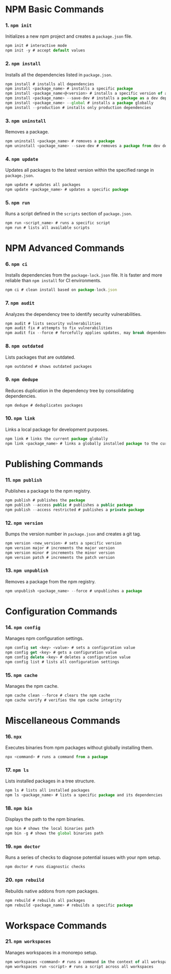 # NPM Basic Commands

### 1. `npm init`

Initializes a new npm project and creates a `package.json` file.

```javascript
npm init # interactive mode
npm init -y # accept default values
```

### 2. `npm install`

Installs all the dependencies listed in `package.json`.

```javascript
npm install # installs all dependencies
npm install <package_name> # installs a specific package
npm install <package_name>@<version> # installs a specific version of a package
npm install <package_name> --save-dev # installs a package as a dev dependency
npm install <package_name> --global # installs a package globally
npm install --production # installs only production dependencies
```

### 3. `npm uninstall`

Removes a package.

```javascript
npm uninstall <package_name> # removes a package
npm uninstall <package_name> --save-dev # removes a package from dev dependencies
```

### 4. `npm update`

Updates all packages to the latest version within the specified range in `package.json`.

```javascript
npm update # updates all packages
npm update <package_name> # updates a specific package
```

### 5. `npm run`

Runs a script defined in the `scripts` section of `package.json`.

```javascript
npm run <script_name> # runs a specific script
npm run # lists all available scripts
```

# NPM Advanced Commands

### 6. `npm ci`

Installs dependencies from the `package-lock.json` file. It is faster and more reliable than `npm install` for CI environments.

```javascript
npm ci # clean install based on package-lock.json
```

### 7. `npm audit`

Analyzes the dependency tree to identify security vulnerabilities.

```javascript
npm audit # lists security vulnerabilities
npm audit fix # attempts to fix vulnerabilities
npm audit fix --force # forcefully applies updates, may break dependencies
```

### 8. `npm outdated`

Lists packages that are outdated.

```javascript
npm outdated # shows outdated packages
```

### 9. `npm dedupe`

Reduces duplication in the dependency tree by consolidating dependencies.

```javascript
npm dedupe # deduplicates packages
```

### 10. `npm link`

Links a local package for development purposes.

```javascript
npm link # links the current package globally
npm link <package_name> # links a globally installed package to the current project
```

# Publishing Commands

### 11. `npm publish`

Publishes a package to the npm registry.

```javascript
npm publish # publishes the package
npm publish --access public # publishes a public package
npm publish --access restricted # publishes a private package
```

### 12. `npm version`

Bumps the version number in `package.json` and creates a git tag.

```javascript
npm version <new_version> # sets a specific version
npm version major # increments the major version
npm version minor # increments the minor version
npm version patch # increments the patch version
```

### 13. `npm unpublish`

Removes a package from the npm registry.

```javascript
npm unpublish <package_name> --force # unpublishes a package
```

# Configuration Commands

### 14. `npm config`

Manages npm configuration settings.

```javascript
npm config set <key> <value> # sets a configuration value
npm config get <key> # gets a configuration value
npm config delete <key> # deletes a configuration value
npm config list # lists all configuration settings
```

### 15. `npm cache`

Manages the npm cache.

```javascript
npm cache clean --force # clears the npm cache
npm cache verify # verifies the npm cache integrity
```

# Miscellaneous Commands

### 16. `npx`

Executes binaries from npm packages without globally installing them.

```javascript
npx <command> # runs a command from a package
```

### 17. `npm ls`

Lists installed packages in a tree structure.

```javascript
npm ls # lists all installed packages
npm ls <package_name> # lists a specific package and its dependencies
```

### 18. `npm bin`

Displays the path to the npm binaries.

```javascript
npm bin # shows the local binaries path
npm bin -g # shows the global binaries path
```

### 19. `npm doctor`

Runs a series of checks to diagnose potential issues with your npm setup.

```javascript
npm doctor # runs diagnostic checks
```

### 20. `npm rebuild`

Rebuilds native addons from npm packages.

```javascript
npm rebuild # rebuilds all packages
npm rebuild <package_name> # rebuilds a specific package
```

# Workspace Commands

### 21. `npm workspaces`

Manages workspaces in a monorepo setup.

```javascript
npm workspaces <command> # runs a command in the context of all workspaces
npm workspaces run <script> # runs a script across all workspaces
```
